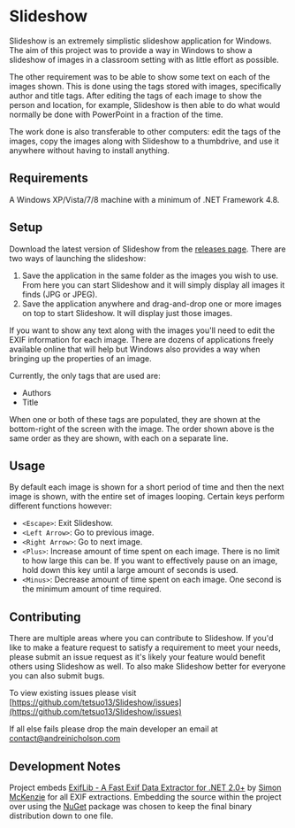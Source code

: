 # Slideshow

Slideshow is an extremely simplistic slideshow application for Windows. The aim of this project was to provide a way in Windows to show a slideshow of images in a classroom setting with as little effort as possible.

The other requirement was to be able to show some text on each of the images shown. This is done using the tags stored with images, specifically author and title tags. After editing the tags of each image to show the person and location, for example, Slideshow is then able to do what would normally be done with PowerPoint in a fraction of the time.

The work done is also transferable to other computers: edit the tags of the images, copy the images along with Slideshow to a thumbdrive, and use it anywhere without having to install anything.

## Requirements

A Windows XP/Vista/7/8 machine with a minimum of .NET Framework 4.8.

## Setup

Download the latest version of Slideshow from the [releases page](https://github.com/tetsuo13/Slideshow/releases). There are two ways of launching the slideshow:

1. Save the application in the same folder as the images you wish to use. From here you can start Slideshow and it will simply display all images it finds (JPG or JPEG).
2. Save the application anywhere and drag-and-drop one or more images on top to start Slideshow. It will display just those images.

If you want to show any text along with the images you'll need to edit the EXIF information for each image. There are dozens of applications freely available online that will help but Windows also provides a way when bringing up the properties of an image.

Currently, the only tags that are used are:

* Authors
* Title

When one or both of these tags are populated, they are shown at the bottom-right of the screen with the image. The order shown above is the same order as they are shown, with each on a separate line.

## Usage

By default each image is shown for a short period of time and then the next image is shown, with the entire set of images looping. Certain keys perform different functions however:

* `<Escape>`: Exit Slideshow.
* `<Left Arrow>`: Go to previous image.
* `<Right Arrow>`: Go to next image.
* `<Plus>`: Increase amount of time spent on each image. There is no limit to how large this can be. If you want to effectively pause on an image, hold down this key until a large amount of seconds is used.
* `<Minus>`: Decrease amount of time spent on each image. One second is the minimum amount of time required.

## Contributing

There are multiple areas where you can contribute to Slideshow. If you'd like to make a feature request to satisfy a requirement to meet your needs, please submit an issue request as it's likely your feature would benefit others using Slideshow as well. To also make Slideshow better for everyone you can also submit bugs.

To view existing issues please visit [https://github.com/tetsuo13/Slideshow/issues](https://github.com/tetsuo13/Slideshow/issues)

If all else fails please drop the main developer an email at [contact@andreinicholson.com](mailto:contact@andreinicholson.com)

## Development Notes

Project embeds [ExifLib - A Fast Exif Data Extractor for .NET 2.0+](http://www.codeproject.com/Articles/36342/ExifLib-A-Fast-Exif-Data-Extractor-for-NET-2-0) by [Simon McKenzie](http://www.codeproject.com/Members/SimonMcKenzie) for all EXIF extractions. Embedding the source within the project over using the [NuGet](https://www.nuget.org/packages/ExifLib) package was chosen to keep the final binary distribution down to one file.
